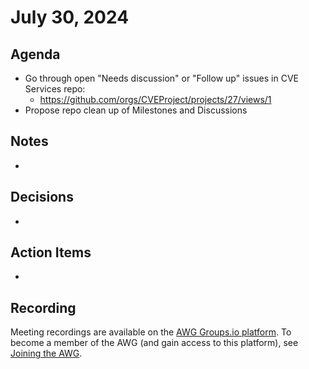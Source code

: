 # July 30, 2024

## Agenda

* Go through open "Needs discussion" or "Follow up" issues in CVE Services repo:
  * https://github.com/orgs/CVEProject/projects/27/views/1
* Propose repo clean up of Milestones and Discussions

## Notes

*

## Decisions

*

## Action Items

*

## Recording

Meeting recordings are available on the [AWG Groups.io platform](https://cve-cwe-programs.groups.io/g/AWG/files/MeetingRecordings).
To become a member of the AWG (and gain access to this platform), see [Joining the AWG](https://github.com/CVEProject/automation-working-group?tab=readme-ov-file#joining-the-awg).
